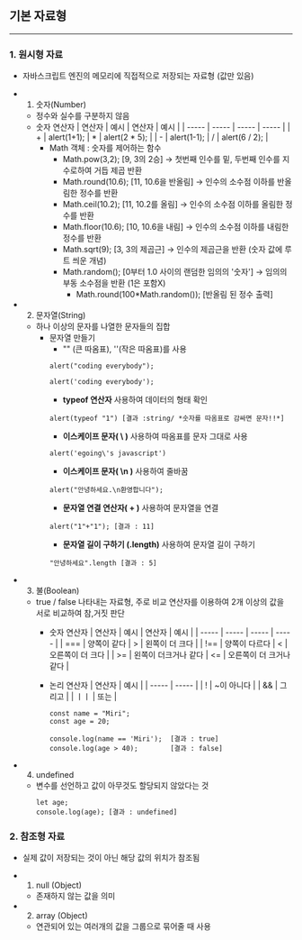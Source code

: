 ## 기본 자료형
-----
### 1. 원시형 자료 ###
* 자바스크립트 엔진의 메모리에 직접적으로 저장되는 자료형 (값만 있음)

* 1) 숫자(Number)
  * 정수와 실수를 구분하지 않음
  * 숫자 연산자
    | 연산자 | 예시 | 연산자 | 예시 |
    | ----- | ----- | ----- | ----- | 
    | + | alert(1+1); | * | alert(2 * 5); | 
    | - | alert(1-1); | / | alert(6 / 2); |
    * Math 객체 : 숫자를 제어하는 함수
      - Math.pow(3,2); [9, 3의 2승]
      -> 첫번째 인수를 밑, 두번째 인수를 지수로하여 거듭 제곱 반환
      - Math.round(10.6); [11, 10.6을 반올림]
      -> 인수의 소수점 이하를 반올림한 정수를 반환
      - Math.ceil(10.2); [11, 10.2를 올림]
      -> 인수의 소수점 이하를 올림한 정수를 반환
      - Math.floor(10.6); [10, 10.6을 내림]
      -> 인수의 소수점 이하를 내림한 정수를 반환
      - Math.sqrt(9); [3, 3의 제곱근]
      -> 인수의 제곱근을 반환 (숫자 값에 루트 씌운 개념)
      - Math.random(); [0부터 1.0 사이의 랜덤한 임의의 '숫자']
      -> 임의의 부동 소수점을 반환 (1은 포함X)
         - Math.round(100*Math.random()); [반올림 된 정수 출력]

* 2) 문자열(String)
  * 하나 이상의 문자를 나열한 문자들의 집합
    * 문자열 만들기
      - "" (큰 따옴표), ''(작은 따옴표)를 사용
      ```
      alert("coding everybody");
      ```
      ```
      alert('coding everybody');
      ```
      - **typeof 연산자** 사용하여 데이터의 형태 확인
      ```
      alert(typeof "1") [결과 :string/ *숫자를 따옴표로 감싸면 문자!!*]
      ```
      - **이스케이프 문자( \ )** 사용하여 따옴표를 문자 그대로 사용
      ```
      alert('egoing\'s javascript')
      ```
      - **이스케이프 문자( \n )** 사용하여 줄바꿈
      ```
      alert("안녕하세요.\n환영합니다");
      ```
      - **문자열 연결 연산자( + )** 사용하여 문자열을 연결
      ```
      alert("1"+"1"); [결과 : 11]
      ```
      - **문자열 길이 구하기 (.length)** 사용하여 문자열 길이 구하기
      ```
      "안녕하세요".length [결과 : 5]
      ```

* 3) 불(Boolean)
  * true / false 나타내는 자료형, 
    주로 비교 연산자를 이용하여 2개 이상의 값을 서로 비교하여 참,거짓 판단
    * 숫자 연산자
    | 연산자 | 예시 | 연산자 | 예시 |
    | ----- | ----- | ----- | ----- | 
    | === | 양쪽이 같다 | > | 왼쪽이 더 크다 | 
    | !== | 양쪽이 다르다 | < | 오른쪽이 더 크다 |
    | >= | 왼쪽이 더크거나 같다 | <= | 오른쪽이 더 크거나 같다 |
    * 논리 연산자
    | 연산자 |  예시 |
    | ----- | ----- |
    | ! |  ~이 아니다 | 
    | && |  그리고 |
    | ㅣㅣ  | 또는 |

      ```
      const name = "Miri";
      const age = 20;

      console.log(name == 'Miri');  [결과 : true]
      console.log(age > 40);        [결과 : false]
      ```

* 4) undefined
  * 변수를 선언하고 값이 아무것도 할당되지 않았다는 것 
      ```
      let age;
      console.log(age); [결과 : undefined]
      ```

### 2. 참조형 자료 ###
* 실제 값이 저장되는 것이 아닌 해당 값의 위치가 참조됨

* 1) null (Object)
  * 존재하지 않는 값을 의미

* 2) array (Object)
  * 연관되어 있는 여러개의 값을 그룹으로 묶어줄 때 사용